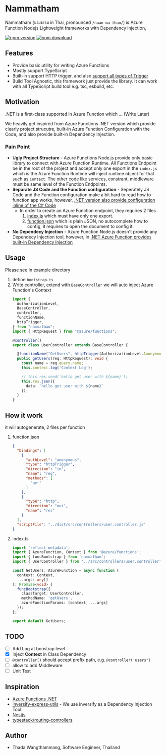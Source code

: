 # Nammatham
Nammatham (นามธรรม in Thai, pronounced `/naam ma tham/`) is Azure Function Nodejs Lightweight frameworks with Dependency Injection, 

[![npm version](https://img.shields.io/npm/v/nammatham)](https://www.npmjs.com/package/nammatham) [![npm download](https://img.shields.io/npm/dt/nammatham)](https://www.npmjs.com/package/nammatham)

## Features
- Provide basic utility for writing Azure Functions
- Mostly support TypeScript
- Built-in support HTTP trigger, and also [support all types of Trigger](docs/define-azure-function.md#custom-binding)
- Build Tool Agnostic, this framework just provide the library. It can work with all TypeScript build tool e.g. tsc, esbuild, etc.

## Motivation

.NET is a first-class supported in Azure Function which ... (Write Later)

We heavily get inspired from Azure Functions .NET version which provide clearly project strucutre, built-in Azure Function Configuration with the Code, and also provide built-in Dependency Injection.

### Pain Point
- **Ugly Project Structure** - Azure Functions Node.js provide only basic library to connect with Azure Function Runtime. All Functions Endpoint be in the root of the project and accept only one export in the `index.js` which is the Azure Function Runtime will inject runtime object for that such as `Context`. The other code like services, constrant, middleware must be same level of the Function Endpoints.
- **Separate JS Code and the Function configuration** - Seperately JS Code and the Function configuration make a bit hard to read how to function app works, however, [.NET version also provide configuration inline of the C# Code](https://learn.microsoft.com/en-us/azure/azure-functions/create-first-function-cli-csharp?tabs=azure-cli%2Cin-process#httpexamplecs)
    - In order to create an Azure Function endpoint, they requires 2 files
        1. [index.js](https://learn.microsoft.com/en-us/azure/azure-functions/create-first-function-cli-node?tabs=azure-cli%2Cbrowser#indexjs) which must have only one export.
        2. [function.json](https://learn.microsoft.com/en-us/azure/azure-functions/create-first-function-cli-node?tabs=azure-cli%2Cbrowser#functionjson) which is plain JSON, no autocomplete how to config, it requires to open the document to config it.
- **No Dependecy Injection** - Azure Function Node.js doesn't provide any Dependecy Injection tool, however, in [.NET Azure Function provides built-in Dependency Injection](https://learn.microsoft.com/en-us/azure/azure-functions/functions-dotnet-dependency-injection)

## Usage
Please see in [example](examples) directory

1. define `bootstrap.ts`
2. Write controller, extend with `BaseController` we will auto inject Azure Function's Context
    ```ts
    import {
      AuthorizationLevel,
      BaseController,
      controller,
      functionName,
      httpTrigger,
    } from "nammatham";
    import { HttpRequest } from "@azure/functions";

    @controller()
    export class UserController extends BaseController {

      @functionName("GetUsers", httpTrigger(AuthorizationLevel.Anonymous, ["get"]))
      public getUsers(req: HttpRequest): void {
        const name = req.query.name;  
        this.context.log('Context Log');

        // this.res.send(`hello get user with ${name}`);
        this.res.json({
          data: `hello get user with ${name}`
        });
      }
    }
    ```


## How it work

it will autogenerate, 2 files per function

1. function.json
    ```json
    {
      "bindings": [
        {
          "authLevel": "anonymous",
          "type": "httpTrigger",
          "direction": "in",
          "name": "req",
          "methods": [
            "get"
          ]
        },
        {
          "type": "http",
          "direction": "out",
          "name": "res"
        }
      ],
      "scriptFile": "../dist/src/controllers/user.controller.js"
    }
    ```

2. index.ts
    ```ts
    import 'reflect-metadata';
    import { AzureFunction, Context } from '@azure/functions';
    import { funcBootstrap } from 'nammatham';
    import { UserController } from '../src/controllers/user.controller';

    const GetUsers: AzureFunction = async function (
      context: Context,
      ...args: any[]
    ): Promise<void> {
      funcBootstrap({
        classTarget: UserController,
        methodName: 'getUsers',
        azureFunctionParams: [context, ...args]
      });
    };

    export default GetUsers;
    ```


## TODO
- [ ] Add Log at boostrap level
- [X] Inject **Context** in Class Dependency
- [ ] `@controller()` should accept prefix path, e.g. `@controller('users')`
- [ ] allow to add Middleware
- [ ] Unit Test

## Inspiration 
- [Azure Functions .NET](https://learn.microsoft.com/en-us/azure/azure-functions/create-first-function-cli-csharp?tabs=azure-cli%2Cin-process)
- [inversify-express-utils](https://github.com/inversify/inversify-express-utils) - We use inversify as a Dependency Injection Tool.
- [Nestjs](https://nestjs.com/)
- [typestack/routing-controllers](https://github.com/typestack/routing-controllers)

## Author
- Thada Wangthammang, Software Engineer, Thailand